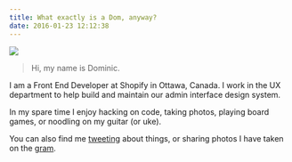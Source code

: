 ```yaml
---
title: What exactly is a Dom, anyway?
date: 2016-01-23 12:12:38
---
```


![](images/dom.jpg)

> Hi, my name is Dominic.

I am a Front End Developer at Shopify in Ottawa, Canada. I work in the UX department to help build and maintain our admin interface design system.

In my spare time I enjoy hacking on code, taking photos, playing board games, or noodling on my guitar (or uke).

You can also find me [tweeting](https://twitter.com/dfmcphee) about things, or sharing photos I have taken on the [gram](https://www.instagram.com/dfmcphee/).
